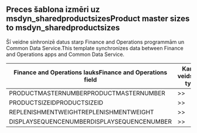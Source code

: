 ## <a name="product-master-sizes-to-msdyn_sharedproductsizes"></a><span data-ttu-id="bdfdf-101">Preces šablona izmēri uz msdyn_sharedproductsizes</span><span class="sxs-lookup"><span data-stu-id="bdfdf-101">Product master sizes to msdyn_sharedproductsizes</span></span>

<span data-ttu-id="bdfdf-102">Šī veidne sinhronizē datus starp Finance and Operations programmām un Common Data Service.</span><span class="sxs-lookup"><span data-stu-id="bdfdf-102">This template synchronizes data between Finance and Operations apps and Common Data Service.</span></span>

<span data-ttu-id="bdfdf-103">Finance and Operations lauks</span><span class="sxs-lookup"><span data-stu-id="bdfdf-103">Finance and Operations field</span></span> | <span data-ttu-id="bdfdf-104">Kartes veids</span><span class="sxs-lookup"><span data-stu-id="bdfdf-104">Map type</span></span> | <span data-ttu-id="bdfdf-105">Cits Dynamics 365 lauks</span><span class="sxs-lookup"><span data-stu-id="bdfdf-105">Other Dynamics 365 field</span></span> | <span data-ttu-id="bdfdf-106">Noklusējuma vērtība</span><span class="sxs-lookup"><span data-stu-id="bdfdf-106">Default value</span></span>
---|---|---|---
<span data-ttu-id="bdfdf-107">PRODUCTMASTERNUMBER</span><span class="sxs-lookup"><span data-stu-id="bdfdf-107">PRODUCTMASTERNUMBER</span></span> | >> | <span data-ttu-id="bdfdf-108">msdyn_globalproduct.msdyn_productnumber</span><span class="sxs-lookup"><span data-stu-id="bdfdf-108">msdyn_globalproduct.msdyn_productnumber</span></span> | 
<span data-ttu-id="bdfdf-109">PRODUCTSIZEID</span><span class="sxs-lookup"><span data-stu-id="bdfdf-109">PRODUCTSIZEID</span></span> | >> | <span data-ttu-id="bdfdf-110">msdyn_productsize.msdyn_productsize</span><span class="sxs-lookup"><span data-stu-id="bdfdf-110">msdyn_productsize.msdyn_productsize</span></span> | 
<span data-ttu-id="bdfdf-111">REPLENISHMENTWEIGHT</span><span class="sxs-lookup"><span data-stu-id="bdfdf-111">REPLENISHMENTWEIGHT</span></span> | >> | <span data-ttu-id="bdfdf-112">msdyn_replenishmentweight</span><span class="sxs-lookup"><span data-stu-id="bdfdf-112">msdyn_replenishmentweight</span></span> | 
<span data-ttu-id="bdfdf-113">DISPLAYSEQUENCENUMBER</span><span class="sxs-lookup"><span data-stu-id="bdfdf-113">DISPLAYSEQUENCENUMBER</span></span> | >> | <span data-ttu-id="bdfdf-114">msdyn_displaysequencenumber</span><span class="sxs-lookup"><span data-stu-id="bdfdf-114">msdyn_displaysequencenumber</span></span> | 
